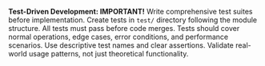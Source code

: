 **Test-Driven Development: IMPORTANT!** Write comprehensive test suites before implementation. Create tests in `test/` directory following the module structure. All tests must pass before code merges. Tests should cover normal operations, edge cases, error conditions, and performance scenarios. Use descriptive test names and clear assertions. Validate real-world usage patterns, not just theoretical functionality.